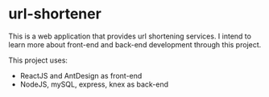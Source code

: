 # url-shortener
This is a web application that provides url shortening services. I intend to learn more about front-end and back-end development through this project.

This project uses:
- ReactJS and AntDesign as front-end
- NodeJS, mySQL, express, knex as back-end